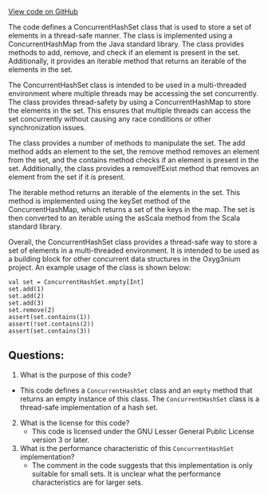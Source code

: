 [View code on GitHub](https://github.com/oxyg3nium/oxyg3nium/util/src/main/scala/org/oxyg3nium/util/ConcurrentHashSet.scala)

The code defines a ConcurrentHashSet class that is used to store a set of elements in a thread-safe manner. The class is implemented using a ConcurrentHashMap from the Java standard library. The class provides methods to add, remove, and check if an element is present in the set. Additionally, it provides an iterable method that returns an iterable of the elements in the set.

The ConcurrentHashSet class is intended to be used in a multi-threaded environment where multiple threads may be accessing the set concurrently. The class provides thread-safety by using a ConcurrentHashMap to store the elements in the set. This ensures that multiple threads can access the set concurrently without causing any race conditions or other synchronization issues.

The class provides a number of methods to manipulate the set. The add method adds an element to the set, the remove method removes an element from the set, and the contains method checks if an element is present in the set. Additionally, the class provides a removeIfExist method that removes an element from the set if it is present.

The iterable method returns an iterable of the elements in the set. This method is implemented using the keySet method of the ConcurrentHashMap, which returns a set of the keys in the map. The set is then converted to an iterable using the asScala method from the Scala standard library.

Overall, the ConcurrentHashSet class provides a thread-safe way to store a set of elements in a multi-threaded environment. It is intended to be used as a building block for other concurrent data structures in the Oxyg3nium project. An example usage of the class is shown below:

```
val set = ConcurrentHashSet.empty[Int]
set.add(1)
set.add(2)
set.add(3)
set.remove(2)
assert(set.contains(1))
assert(!set.contains(2))
assert(set.contains(3))
```
## Questions: 
 1. What is the purpose of this code?
   - This code defines a `ConcurrentHashSet` class and an `empty` method that returns an empty instance of this class. The `ConcurrentHashSet` class is a thread-safe implementation of a hash set.
2. What is the license for this code?
   - This code is licensed under the GNU Lesser General Public License version 3 or later.
3. What is the performance characteristic of this `ConcurrentHashSet` implementation?
   - The comment in the code suggests that this implementation is only suitable for small sets. It is unclear what the performance characteristics are for larger sets.